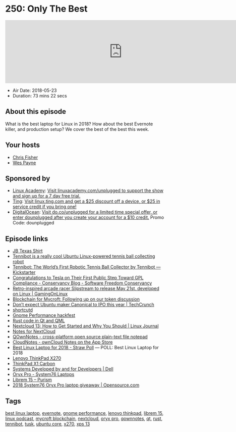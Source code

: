 # 250: Only The Best

<iframe src="https://player.fireside.fm/v2/RUkczH-V+dFVddTdv?theme=dark" width="740" height="200" frameborder="0" scrolling="no"></iframe>

* Air Date: 2018-05-23
* Duration: 73 mins 22 secs

## About this episode

What is the best laptop for Linux in 2018? How about the best Evernote killer, and production setup? We cover the best of the best this week.

## Your hosts
* [Chris Fisher](https://linuxunplugged.com/hosts/chrislas)
* [Wes Payne](https://linuxunplugged.com/hosts/wes)

## Sponsored by

  * [Linux Academy](http://linuxacademy.com/unplugged): [Visit linuxacademy.com/unplugged to support the show and sign up for a 7 day free trial.](http://linuxacademy.com/unplugged)
  * [Ting](http://linux.ting.com): [Visit linux.ting.com and get a $25 discount off a device, or $25 in service credit if you bring one!](http://linux.ting.com)
  * [DigitalOcean](https://do.co/unplugged): [Visit do.co/unplugged for a limited time special offer, or enter dounplugged after you create your account for a $10 credit.](https://do.co/unplugged) Promo Code: dounplugged



## Episode links

  * [JB Texas Shirt](https://teespring.com/jbtexas#pid=2&cid=2397&sid=front "JB Texas Shirt")
  * [Tennibot is a really cool Ubuntu Linux-powered tennis ball collecting robot](https://betanews.com/2018/05/20/tennibot-ubuntu-linux-tennis-ball/ "Tennibot is a really cool Ubuntu Linux-powered tennis ball collecting robot")
  * [Tennibot: The World’s First Robotic Tennis Ball Collector by Tennibot — Kickstarter](https://www.kickstarter.com/projects/770435035/tennibot-the-worlds-first-robotic-tennis-ball-coll "Tennibot: The World’s First Robotic Tennis Ball Collector by Tennibot — Kickstarter")
  * [Congratulations to Tesla on Their First Public Step Toward GPL Compliance - Conservancy Blog - Software Freedom Conservancy](https://sfconservancy.org/blog/2018/may/18/tesla-incomplete-ccs/ "Congratulations to Tesla on Their First Public Step Toward GPL Compliance - Conservancy Blog - Software Freedom Conservancy")
  * [Retro-inspired arcade racer Slipstream to release May 21st, developed on Linux | GamingOnLinux](https://www.gamingonlinux.com/articles/retro-inspired-arcade-racer-slipstream-to-release-may-21st-developed-on-linux.11793?module=articles_full&title=retro-inspired-arcade-racer-slipstream-to-release-may-21st-developed-on-linux&aid=11793 "Retro-inspired arcade racer Slipstream to release May 21st, developed on Linux | GamingOnLinux")
  * [Blockchain for Mycroft: Following up on our token discussion](https://mycroft.ai/blog/blockchain-for-mycroft-following-up-on-our-crypto-token-discussion/ "Blockchain for Mycroft: Following up on our token discussion")
  * [Don’t expect Ubuntu maker Canonical to IPO this year | TechCrunch](https://techcrunch.com/2018/05/21/dont-expect-ubuntu-maker-canonical-to-ipo-this-year/ "Don’t expect Ubuntu maker Canonical to IPO this year | TechCrunch")
  * [shortcutd](https://github.com/TiBeN/shortcutd "shortcutd")
  * [Gnome Performance hackfest](https://blogs.gnome.org/carlosg/2018/05/17/performance-hackfest/ "Gnome Performance hackfest")
  * [Rust code in Qt and QML ](https://github.com/KDE/rust-qt-binding-generator "Rust code in Qt and QML ")
  * [Nextcloud 13: How to Get Started and Why You Should | Linux Journal](https://www.linuxjournal.com/content/nextcloud-13-how-get-started-and-why-you-should "Nextcloud 13: How to Get Started and Why You Should | Linux Journal")
  * [Notes for NextCloud](https://apps.nextcloud.com/apps/notes "Notes for NextCloud")
  * [QOwnNotes - cross-platform open source plain-text file notepad](https://www.qownnotes.org/ "QOwnNotes - cross-platform open source plain-text file notepad")
  * [CloudNotes - ownCloud Notes on the App Store](https://itunes.apple.com/us/app/cloudnotes-owncloud-notes/id813973264?mt=8 "CloudNotes - ownCloud Notes on the App Store")
  * [Best Linux Laptop for 2018 - Straw Poll](https://www.strawpoll.me/15748856 "Best Linux Laptop for 2018 - Straw Poll") — POLL: Best Linux Laptop for 2018
  * [ Lenovo ThinkPad X270 ](https://www.amazon.com/Lenovo-ThinkPad-Laptop-i7-6500U-Processor/dp/B072HX3LV7 " Lenovo ThinkPad X270 ")
  * [ThinkPad X1 Carbon](https://www3.lenovo.com/us/en/laptops/thinkpad/thinkpad-x/ThinkPad-X1-Carbon-6th-Gen/p/22TP2TXX16G "ThinkPad X1 Carbon")
  * [Systems Developed by and for Developers | Dell](http://www.dell.com/learn/us/en/555/campaigns/xps-linux-laptop_us "Systems Developed by and for Developers | Dell")
  * [Oryx Pro - System76 Laptops](https://system76.com/laptops/oryx "Oryx Pro - System76 Laptops")
  * [Librem 15 – Purism](https://puri.sm/products/librem-15/ "Librem 15 – Purism")
  * [2018 System76 Oryx Pro laptop giveaway | Opensource.com](https://opensource.com/article/18/5/system76-oryx-pro-laptop-giveaway "2018 System76 Oryx Pro laptop giveaway | Opensource.com")



## Tags

[best linux laptop](https://linuxunplugged.com/tags/best%20linux%20laptop), [evernote](https://linuxunplugged.com/tags/evernote), [gnome performance](https://linuxunplugged.com/tags/gnome%20performance), [lenovo thinkpad](https://linuxunplugged.com/tags/lenovo%20thinkpad), [librem 15](https://linuxunplugged.com/tags/librem%2015), [linux podcast](https://linuxunplugged.com/tags/linux%20podcast), [mycroft blockchain](https://linuxunplugged.com/tags/mycroft%20blockchain), [nextcloud](https://linuxunplugged.com/tags/nextcloud), [oryx pro](https://linuxunplugged.com/tags/oryx%20pro), [qownnotes](https://linuxunplugged.com/tags/qownnotes), [qt](https://linuxunplugged.com/tags/qt), [rust](https://linuxunplugged.com/tags/rust), [tennibot](https://linuxunplugged.com/tags/tennibot), [tusk](https://linuxunplugged.com/tags/tusk), [ubuntu core](https://linuxunplugged.com/tags/ubuntu%20core), [x270](https://linuxunplugged.com/tags/x270), [xps 13](https://linuxunplugged.com/tags/xps%2013)